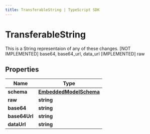 ```yaml
---
title: TransferableString | TypeScript SDK
---
```



# TransferableString

This is a String representaion of any of these changes.  [NOT IMPLEMENTED] base64, base64_url, data_url [IMPLEMENTED] raw

## Properties

Name | Type
------------ | -------------
**schema** | [**EmbeddedModelSchema**](EmbeddedModelSchema)
**raw** | **string**
**base64** | **string**
**base64Url** | **string**
**dataUrl** | **string**


